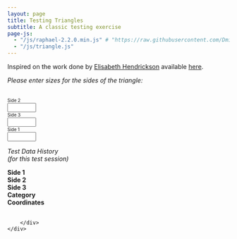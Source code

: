 ```yaml
---
layout: page
title: Testing Triangles
subtitle: A classic testing exercise
page-js:
  - "/js/raphael-2.2.0.min.js" # "https://raw.githubusercontent.com/DmitryBaranovskiy/raphael/master/raphael.min.js"
  - "/js/triangle.js"
---
```


Inspired on the work done by [Elisabeth Hendrickson](http://testobsessed.com/2007/03/testing-triangles-a-classic-exercise-updated-for-the-web/) available [here](http://practice.agilistry.com/triangle).

<div id="triangle">
	<div id="triangle_form">
		<form action="/triangles" method="post" onsubmit="new Ajax.Updater('triangles_list', '/triangles', {asynchronous:true, evalScripts:true, parameters:Form.serialize(this)}); return false;"><div style="margin:0;padding:0;display:inline"><input name="authenticity_token" type="hidden" value="d8dl/gsNyQ+NjO4CGuG9xfo1TDEV+bqjhYG2JJjXoCc=" /></div>
			<p>
				<i>Please enter sizes for the sides of the triangle:</i>
			</p>
			<input id="triangle_category" name="triangle[category]" type="hidden" />
			<input id="triangle_coordinates" name="triangle[coordinates]" type="hidden" />
			<input id="triangle_session_id" name="triangle[session_id]" type="hidden" value="26675120" />
			<div id="triangle_frame">
				<div id="canvas">&nbsp;</div>
				<div id="side2_container" class="side">
					<font size=1>Side 2</font><br />
					<input id="triangle_side2" name="triangle[side2]" onchange="drawTriangle();" size="5" type="text" />
				</div>
				<div id="side3_container" class="side">
					<font size=1>Side 3</font><br />
					<input id="triangle_side3" name="triangle[side3]" onchange="drawTriangle();" size="5" type="text" />
				</div>
				<div id="side1_container" class="side">
					<font size=1>Side 1</font><br />
					<input id="triangle_side1" name="triangle[side1]" onchange="drawTriangle();" size="5" type="text" />
				</div>
				<div id="triangle_type"></div>
			</div>
		</form>
	</div>
	<div id="triangle_history">
	<p><i>Test Data History<br />(for this test session)</i></p>
	<b>
		<div class="triangle_row">
			<div class="triangle_data_cell narrow">Side 1</div>
			<div class="triangle_data_cell narrow">Side 2</div>
			<div class="triangle_data_cell narrow">Side 3</div>
			<div class="triangle_data_cell wide">Category</div>
			<div class="triangle_data_cell wide">Coordinates</div>
		</div></b>
		<br class="clearfloat" />
		<div id="triangles_list">
		
		</div>
	</div>
</div>